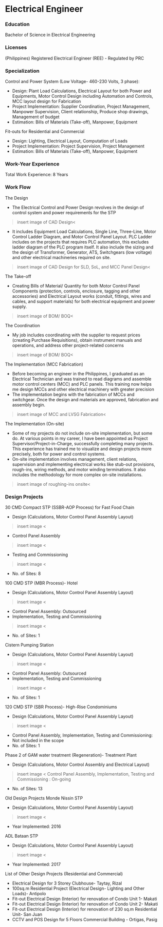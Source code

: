# Electrical Engineer

### Education 
Bachelor of Science in Electrical Engineering

### Licenses
(Philippines) Registered Electrical Engineer (REE) - Regulated by PRC

### Specialization
Control and Power System (Low Voltage- 460-230 Volts, 3 phase): 
- Design: Plant Load Calculations, Electrical Layout for both Power and Equipments,  Motor Control Design including Automation and Controls, MCC layout design for Fabrication
- Project Implementation: Supplier Coordination, Project Management, Manpower Supervision, Client relationship, Produce shop drawings, Management of budget
- Estimation: Bills of Materials (Take-off), Manpower, Equipment

Fit-outs for Residential and Commercial
-  Design: Lighting, Electrical Layout, Computation of Loads
-  Project Implementation: Project Supervision, Project Management
-  Estimation: Bills of Materials (Take-off), Manpower, Equipment

### Work-Year Experience
Total Work Experience: 8 Years

### Work Flow

The Design
-  The Electrical Control and Power Design revolves in the design of control system and power requirements for the STP
>insert image of CAD Design<
-  It includes Equipment Load Calculations, Single Line, Three-Line, Motor Control Ladder Diagram, and Motor Control Panel Layout. PLC Ladder includes on the projects that requires PLC automation, this excludes ladder diagram of the PLC program itself. It also include the sizing  and the design of Transformer, Generator, ATS, Switchgears (low voltage) and other electrical machineries required on site. 
>insert image of CAD Design for SLD, SoL, and MCC Panel Design<

The Take-off
-  Creating Bills of Material/ Quantity for both Motor Control Panel Components (protection, controls, enclosure, tagging and other accessories) and Electrical Layout works (conduit, fittings, wires and cables, and support materials) for both electrical equipment and power supply. 
>insert image of BOM/ BOQ<

The Coordination
-  My job includes coordinating with the supplier to request prices (creating Purchase Requisitions), obtain instrument manuals and operations, and address other project-related concerns
>insert image of BOM/ BOQ<

The Implementation (MCC Fabrication)
-  Before becoming an engineer in the Philippines, I graduated as an Electrical Technician and was trained to read diagrams and assemble motor control centers (MCC) and PLC panels. This training now helps me design MCCs and other electrical machinery with greater precision
- The implementation begins with the fabrication of MCCs and switchgear. Once the design and materials are approved, fabrication and assembly begin.
>insert image of MCC and LVSG Fabrication<

The Implementation (On-site)
- Some of my projects do not include on-site implementation, but some do. At various points in my career, I have been appointed as Project Supervisor/Project-in-Charge, successfully completing many projects. This experience has trained me to visualize and design projects more precisely, both for power and control systems.
-  On-site implementation involves management, client relations, supervision and implementing electrical works like stub-out provisions, rough-ins, wiring methods, and motor winding terminations. It also includes the methodology for more complex on-site installations.
> insert image of roughing-ins onsite<

### Design Projects 
30 CMD Compact STP (SSBR-AOP Process) for Fast Food Chain
-  Design (Calculations, Motor Control Panel Assembly Layout)
> insert image <
-  Control Panel Assembly  
> insert image <
-  Testing and Commissioning
> insert image <
- No. of Sites: 8
  
100 CMD STP (MBR Process)- Hotel
-  Design (Calculations, Motor Control Panel Assembly Layout)
> insert image <
-  Control Panel Assembly: Outsourced
-  Implementation, Testing and Commissioning
> insert image <
- No. of Sites: 1

Cistern Pumping Station
-  Design (Calculations, Motor Control Panel Assembly Layout)
> insert image <
-  Control Panel Assembly: Outsourced
-  Implementation, Testing and Commissioning
> insert image <
- No. of Sites: 1

120 CMD STP (SBR Process)- High-Rise Condominiums
-  Design (Calculations, Motor Control Panel Assembly Layout)
> insert image <
-  Control Panel Assembly, Implementation, Testing and Commissioning: Not included in the scope
- No. of Sites: 1

Phase 2 of GAM water treatment (Regeneration)- Treatment Plant
- Design (Calculations, Motor Control Assembly and Electrical Layout)
> insert image <
> Control Panel Assembly, Implementation, Testing and Commissioning : On-going
- No. of Sites: 13


Old Design Projects 
Monde Nissin STP 
-  Design (Calculations, Motor Control Panel Assembly Layout)
> insert image <
- Year Implemented: 2016
  
ADL Bataan STP
-  Design (Calculations, Motor Control Panel Assembly Layout)
> insert image <
- Year Implemented: 2017


List of Other Design Projects (Residential and Commercial)

- Electrical Design for 3 Storey Clubhouse- Taytay, Rizal
- 100sq.m Residential Project (Electrical Design- Lighting and Other Loads)- Antipolo
- Fit-out Electrical Design (Interior) for renovation of Condo Unit 1- Makati
- Fit-out Electrical Design (Interior) for renovation of Condo Unit 2- Makati
- Fit-out Electrical Design (Interior) for renovation of 230 sq.m Residential Unit- San Juan
- CCTV and POS Design for 5 Floors Commercial Building - Ortigas, Pasig 


